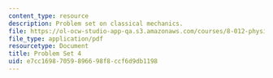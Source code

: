 ```yaml
---
content_type: resource
description: Problem set on classical mechanics.
file: https://ol-ocw-studio-app-qa.s3.amazonaws.com/courses/8-012-physics-i-classical-mechanics-fall-2008/e7cc16987059896698f8ccf6d9db1198_ps4.pdf
file_type: application/pdf
resourcetype: Document
title: Problem Set 4
uid: e7cc1698-7059-8966-98f8-ccf6d9db1198
---
```

